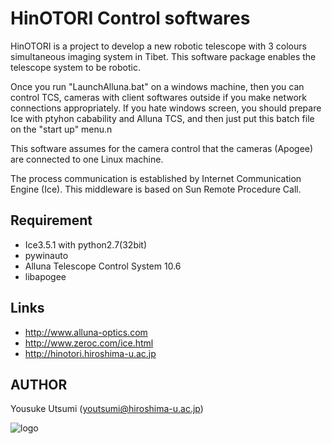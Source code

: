 HinOTORI Control softwares
==========================
HinOTORI is a project to develop a new robotic telescope with 3 colours simultaneous imaging system in Tibet. This software package enables the telescope system to be robotic.

Once you run "LaunchAlluna.bat" on a windows machine, then you can control TCS, cameras with client softwares outside if you make network connections appropriately. If you hate windows screen, you should prepare Ice with ptyhon cabability and Alluna TCS, and then just put this batch file on the "start up" menu.n

This software assumes for the camera control that the cameras (Apogee) are connected to one Linux machine.

The process communication is established by Internet Communication Engine (Ice). This middleware is based on Sun Remote Procedure Call.

Requirement
-----------
- Ice3.5.1 with python2.7(32bit)
- pywinauto
- Alluna Telescope Control System 10.6
- libapogee

Links
-----
- http://www.alluna-optics.com
- http://www.zeroc.com/ice.html
- http://hinotori.hiroshima-u.ac.jp

AUTHOR
------
Yousuke Utsumi (youtsumi@hiroshima-u.ac.jp)

![logo](http://hinotori.hiroshima-u.ac.jp/logo.jpg)


